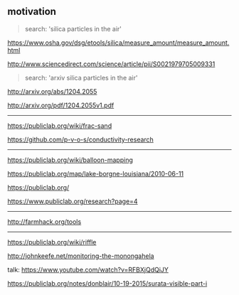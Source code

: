 ## motivation

> search: 'silica particles in the air'

https://www.osha.gov/dsg/etools/silica/measure_amount/measure_amount.html

http://www.sciencedirect.com/science/article/pii/S0021979705009331 

> search: 'arxiv silica particles in the air'

http://arxiv.org/abs/1204.2055

http://arxiv.org/pdf/1204.2055v1.pdf

-----

https://publiclab.org/wiki/frac-sand

https://github.com/p-v-o-s/conductivity-research

-----

https://publiclab.org/wiki/balloon-mapping

https://publiclab.org/map/lake-borgne-louisiana/2010-06-11

https://publiclab.org/

https://www.publiclab.org/research?page=4

----

http://farmhack.org/tools

----

https://publiclab.org/wiki/riffle

http://johnkeefe.net/monitoring-the-monongahela

talk: https://www.youtube.com/watch?v=RFBXjQdQiJY

https://publiclab.org/notes/donblair/10-19-2015/surata-visible-part-i





